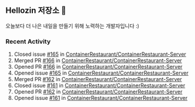 ## Hellozin 저장소 🐥

오늘보다 더 나은 내일을 만들기 위해 노력하는 개발자입니다 :)

### Recent Activity

<!--START_SECTION:activity-->
1. Closed issue [#165](https://github.com/ContainerRestaurant/ContainerRestaurant-Server/issues/165) in [ContainerRestaurant/ContainerRestaurant-Server](https://github.com/ContainerRestaurant/ContainerRestaurant-Server)
2. Merged PR [#166](https://github.com/ContainerRestaurant/ContainerRestaurant-Server/pull/166) in [ContainerRestaurant/ContainerRestaurant-Server](https://github.com/ContainerRestaurant/ContainerRestaurant-Server)
3. Opened PR [#166](https://github.com/ContainerRestaurant/ContainerRestaurant-Server/pull/166) in [ContainerRestaurant/ContainerRestaurant-Server](https://github.com/ContainerRestaurant/ContainerRestaurant-Server)
4. Opened issue [#165](https://github.com/ContainerRestaurant/ContainerRestaurant-Server/issues/165) in [ContainerRestaurant/ContainerRestaurant-Server](https://github.com/ContainerRestaurant/ContainerRestaurant-Server)
5. Merged PR [#162](https://github.com/ContainerRestaurant/ContainerRestaurant-Server/pull/162) in [ContainerRestaurant/ContainerRestaurant-Server](https://github.com/ContainerRestaurant/ContainerRestaurant-Server)
6. Closed issue [#161](https://github.com/ContainerRestaurant/ContainerRestaurant-Server/issues/161) in [ContainerRestaurant/ContainerRestaurant-Server](https://github.com/ContainerRestaurant/ContainerRestaurant-Server)
7. Opened PR [#162](https://github.com/ContainerRestaurant/ContainerRestaurant-Server/pull/162) in [ContainerRestaurant/ContainerRestaurant-Server](https://github.com/ContainerRestaurant/ContainerRestaurant-Server)
8. Opened issue [#161](https://github.com/ContainerRestaurant/ContainerRestaurant-Server/issues/161) in [ContainerRestaurant/ContainerRestaurant-Server](https://github.com/ContainerRestaurant/ContainerRestaurant-Server)
<!--END_SECTION:activity-->
<!--From https://github.com/jamesgeorge007/github-activity-readme-->
